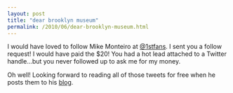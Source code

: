 ```yaml
---
layout: post
title: "dear brooklyn museum"
permalink: /2010/06/dear-brooklyn-museum.html
---
```


<p>I would have loved to follow Mike Monteiro at <a href="http://twitter.com/1stfans">@1stfans</a>.  I sent you a follow request!  I would have paid the $20! You had a hot lead attached to a Twitter handle...but you never followed up to ask me for my money.</p>

<p>Oh well!  Looking forward to reading all of those tweets for free when he posts them to his <a href="http://mikemonteiro.tumblr.com">blog</a>.</p>


